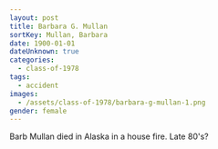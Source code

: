 ```yaml
---
layout: post
title: Barbara G. Mullan
sortKey: Mullan, Barbara
date: 1900-01-01
dateUnknown: true
categories:
  - class-of-1978
tags:
  - accident
images:
  - /assets/class-of-1978/barbara-g-mullan-1.png
gender: female
---
```


Barb Mullan died in Alaska in a house fire. Late 80's?
